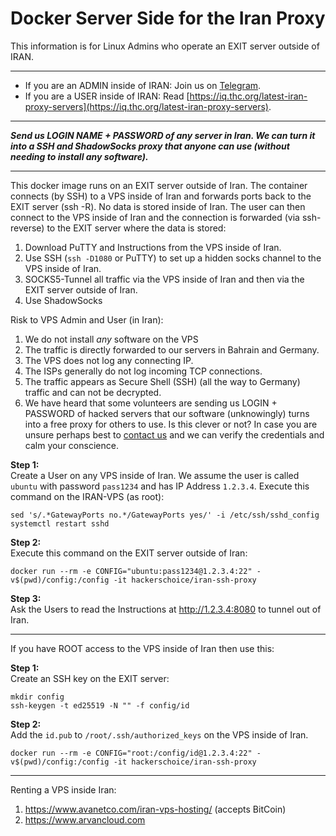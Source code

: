 # Docker Server Side for the Iran Proxy 

This information is for Linux Admins who operate an EXIT server outside of IRAN.

---
* If you are an ADMIN inside of IRAN: Join us on [Telegram](https://t.me/+tIblf9hhvBAwOGNk).  
* If you are a USER inside of IRAN: Read [https://iq.thc.org/latest-iran-proxy-servers](https://iq.thc.org/latest-iran-proxy-servers).

---

***Send us LOGIN NAME + PASSWORD of any server in Iran. We can turn it into a SSH _and_ ShadowSocks proxy that anyone can use (without needing to install any software).***

---

This docker image runs on an EXIT server outside of Iran. The container connects (by SSH) to a VPS inside of Iran and forwards ports back to the EXIT server (ssh -R). No data is stored inside of Iran. The user can then connect to the VPS inside of Iran and the connection is forwarded (via ssh-reverse) to the EXIT server where the data is stored:
1. Download PuTTY and Instructions from the VPS inside of Iran.
1. Use SSH (`ssh -D1080` or PuTTY) to set up a hidden socks channel to the VPS inside of Iran.
1. SOCKS5-Tunnel all traffic via the VPS inside of Iran and then via the EXIT server outside of Iran.
1. Use ShadowSocks

Risk to VPS Admin and User (in Iran):
1. We do not install _any_ software on the VPS
1. The traffic is directly forwarded to our servers in Bahrain and Germany.
2. The VPS does not log any connecting IP.
3. The ISPs generally do not log incoming TCP connections.
5. The traffic appears as Secure Shell (SSH) (all the way to Germany) traffic and can not be decrypted.
5. We have heard that some volunteers are sending us LOGIN + PASSWORD of hacked servers that our software (unknowingly) turns into a free proxy for others to use. Is this clever or not? In case you are unsure perhaps best to [contact us](https://t.me/+tIblf9hhvBAwOGNk) and we can verify the credentials and calm your conscience.


**Step 1:**  
Create a User on any VPS inside of Iran. We assume the user is called `ubuntu` with password `pass1234` and has IP Address `1.2.3.4`. Execute this command on the IRAN-VPS (as root):
```shell
sed 's/.*GatewayPorts no.*/GatewayPorts yes/' -i /etc/ssh/sshd_config
systemctl restart sshd
```

**Step 2:**  
Execute this command on the EXIT server outside of Iran:
```shell
docker run --rm -e CONFIG="ubuntu:pass1234@1.2.3.4:22" -v$(pwd)/config:/config -it hackerschoice/iran-ssh-proxy
```

**Step 3:**  
Ask the Users to read the Instructions at http://1.2.3.4:8080 to tunnel out of Iran.

---
If you have ROOT access to the VPS inside of Iran then use this:

**Step 1:**  
Create an SSH key on the EXIT server:
```shell
mkdir config
ssh-keygen -t ed25519 -N "" -f config/id
```

**Step 2:**  
Add the `id.pub` to `/root/.ssh/authorized_keys` on the VPS inside of Iran.

```shell
docker run --rm -e CONFIG="root:/config/id@1.2.3.4:22" -v$(pwd)/config:/config -it hackerschoice/iran-ssh-proxy
```

---
Renting a VPS inside Iran:

1. https://www.avanetco.com/iran-vps-hosting/ (accepts BitCoin)
1. https://www.arvancloud.com
